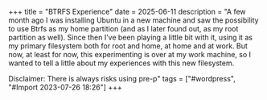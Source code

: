 +++
title = "BTRFS Experience"
date = 2025-06-11
description = "A few month ago I was installing Ubuntu in a new machine and saw the possibility to use Btrfs as my home partition (and as I later found out, as my root partition as well). Since then I’ve been playing a little bit with it, using it as my primary filesystem both for root and home, at home and at work. But now, at least for now, this experimenting is over at my work machine, so I wanted to tell a little about my experiences with this new filesystem.


Disclaimer: There is always risks using pre-p"
tags = ["#wordpress", "#Import 2023-07-26 18:26"]
+++

